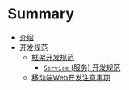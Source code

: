 # Summary

* [介绍](README.md)
* [开发规范](norm/README.md)
  * [框架开发规范](norm/框架开发规范.md)
    * [`Service` (服务) 开发规范](norm/框架开发规范.md#Service-(服务)-开发规范)
  * [移动端Web开发注意事项](norm/移动端Web开发注意事项.md)